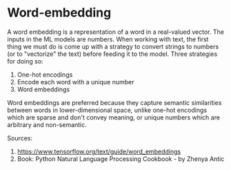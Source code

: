 # Word-embedding
A word embedding is a representation of a word in a real-valued vector. The inputs in the ML models are numbers. When working with text, the first thing we must do is come up with a strategy to convert strings to numbers (or to "vectorize" the text) before feeding it to the model. Three strategies for doing so: 
1) One-hot encodings
2) Encode each word with a unique number
3) Word embeddings

Word embeddings are preferred because they capture semantic similarities between words in lower-dimensional space, unlike one-hot encodings which are sparse and don't convey meaning, or unique numbers which are arbitrary and non-semantic.



Sources: 
1) https://www.tensorflow.org/text/guide/word_embeddings
2) Book: Python Natural Language Processing Cookbook - by Zhenya Antic

